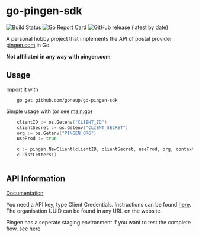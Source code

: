 # go-pingen-sdk
![Build Status](https://github.com/goneup/go-pingen-sdk/workflows/release/badge.svg)
[![Go Report Card](https://goreportcard.com/badge/github.com/goneup/go-pingen-sdk)](https://goreportcard.com/report/github.com/goneup/go-pingen-sdk)
![GitHub release (latest by date)](https://img.shields.io/github/v/release/goneup/go-pingen-sdk?style=plastic)


A personal hobby project that implements the API of postal provider [pingen.com](https://www.pingen.com) in Go.

**Not affiliated in any way with pingen.com**

## Usage

Import it with
```
    go get github.com/goneup/go-pingen-sdk
```

Simple usage with (or see [main.go](main.go))
```go
    clientID := os.Getenv("CLIENT_ID")
    clientSecret := os.Getenv("CLIENT_SECRET")
    org := os.Getenv("PINGEN_ORG")
    useProd := true

    c := pingen.NewClient(clientID, clientSecret, useProd, org, context.Background())
    c.ListLetters()
	
```


## API Information

[Documentation](https://api.v2.pingen.com/documentation)

You need a API key, type Client Credentials. Instructions can be found [here](https://api.v2.pingen.com/documentation#section/Authentication/How-to-obtain-a-Client-ID). The organisation UUID can be found in any URL on the website.

Pingen has a seperate staging environment if you want to test the complete flow, see [here](https://api.v2.pingen.com/documentation#section/Basics)

